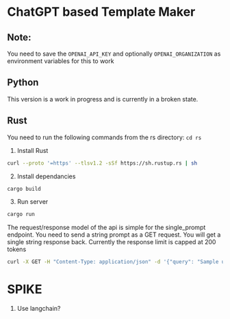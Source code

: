 # ChatGPT based Template Maker

## Note:
You need to save the `OPENAI_API_KEY` and optionally `OPENAI_ORGANIZATION` as environment variables for this to work

## Python
This version is a work in progress and is currently in a broken state.

## Rust
You need to run the following commands from the rs directory: `cd rs`
1. Install Rust  
```bash
curl --proto '=https' --tlsv1.2 -sSf https://sh.rustup.rs | sh
```

2. Install dependancies
```bash
cargo build
```

3. Run server
```bash
cargo run
```

The request/response model of the api is simple for the single_prompt endpoint. You need to send a string prompt as a GET request. You will get a single string response back.  Currently the response limit is capped at 200 tokens
```bash
curl -X GET -H "Content-Type: application/json" -d '{"query": "Sample user prompt"}' 127.0.0.1:8001/single_prompt/gitagpt/krishna
```


# SPIKE

1. Use langchain?